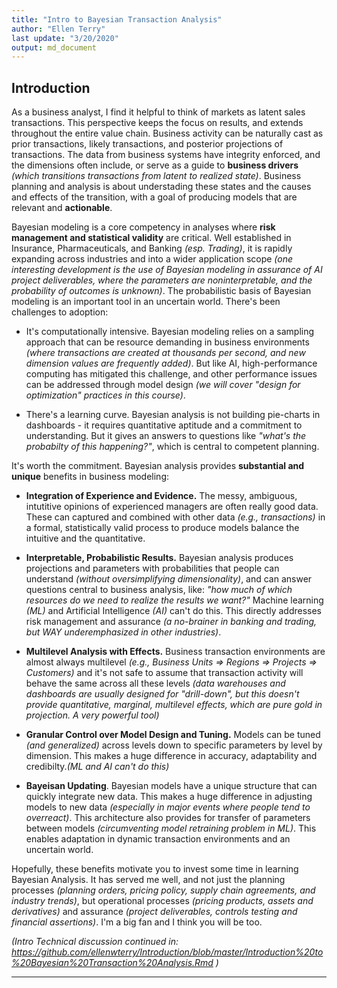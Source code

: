 ```yaml
---
title: "Intro to Bayesian Transaction Analysis"
author: "Ellen Terry"
last update: "3/20/2020"
output: md_document
---
```


## Introduction
As a business analyst, I find it helpful to think of markets as latent sales transactions. This perspective keeps the focus on results, and extends throughout the entire value chain. Business activity can be naturally cast as prior transactions, likely transactions, and posterior projections of transactions. The data from business systems have integrity enforced, and the dimensions often include, or serve as a guide to **business drivers** *(which transitions transactions from latent to realized state)*. Business planning and analysis is about understading these states and the causes and effects of the transition, with a goal of producing models that are relevant and **actionable**. 

Bayesian modeling is a core competency in analyses where **risk management and statistical validity** are critical. Well established in Insurance, Pharmaceuticals, and Banking *(esp. Trading)*, it is rapidly expanding across industries and into a wider application scope *(one interesting development is the use of Bayesian modeling in assurance of AI project deliverables, where the parameters are noninterpretable, and the probability of outcomes is unknown)*. The probabilistic basis of Bayesian modeling is an important tool in an uncertain world. There's been challenges to adoption:  

* It's computationally intensive. Bayesian modeling relies on a sampling approach that can be resource demanding in business environments *(where transactions are created at thousands per second, and new dimension values are frequently added)*. But like AI, high-performance computing has mitigated this challenge, and other performance issues can be addressed through model design *(we will cover "design for optimization" practices in this course)*.  

* There's a learning curve. Bayesian analysis is not building pie-charts in dashboards - it requires quantitative aptitude and a commitment to understanding. But it gives an answers to questions like *"what's the probabilty of this happening?"*, which is central to competent planning.  

It's worth the commitment. Bayesian analysis provides **substantial and unique** benefits in business modeling:  

* **Integration of Experience and Evidence.** The messy, ambiguous, intutitive opinions of experienced managers are often really good data. These can captured and combined with other data *(e.g., transactions)* in a formal, statistically valid process to produce models balance the intuitive and the quantitative.  

* **Interpretable, Probabilistic Results.** Bayesian analysis produces projections and parameters with probabilities that people can understand *(without oversimplifying dimensionality)*, and can answer questions central to business analysis, like: *"how much of which resources do we need to realize the results we want?"* Machine learning *(ML)* and Artificial Intelligence *(AI)* can't do this. This directly addresses risk management and assurance *(a no-brainer in banking and trading, but WAY underemphasized in other industries)*.   

* **Multilevel Analysis with Effects.** Business transaction environments are almost always multilevel *(e.g., Business Units => Regions => Projects => Customers)* and  it's not safe to assume that transaction activity will behave the same across all these levels *(data warehouses and dashboards are usually designed for "drill-down", but this doesn't provide quantitative, marginal, multilevel effects, which are pure gold in projection. A very powerful tool)*  

* **Granular Control over Model Design and Tuning.** Models can be tuned *(and generalized)* across levels down to specific parameters by level by dimension. This makes a huge difference in accuracy, adaptability and credibilty.*(ML and AI can't do this)*  

* **Bayeisan Updating**. Bayesian models have a unique structure that can quickly integrate new data. This makes a huge difference in adjusting models to new data *(especially in major events where people tend to overreact)*. This architecture also provides for transfer of parameters between models *(circumventing model retraining problem in ML)*. This enables adaptation in dynamic transaction environments and an uncertain world. 

Hopefully, these benefits motivate you to invest some time in learning Bayesian Analysis. It has served me well, and not just the planning processes *(planning orders, pricing policy, supply chain agreements, and industry trends)*, but operational processes *(pricing products, assets and derivatives)* and assurance *(project deliverables, controls testing and financial assertions)*. I'm a big fan and I think you will be too.

*(Intro Technical discussion continued in: https://github.com/ellenwterry/Introduction/blob/master/Introduction%20to%20Bayesian%20Transaction%20Analysis.Rmd )*

------
